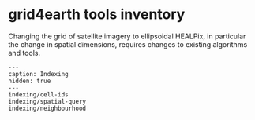 # grid4earth tools inventory

Changing the grid of satellite imagery to ellipsoidal HEALPix, in particular the change in spatial dimensions, requires changes to existing algorithms and tools.

```{toctree}
---
caption: Indexing
hidden: true
---
indexing/cell-ids
indexing/spatial-query
indexing/neighbourhood
```
